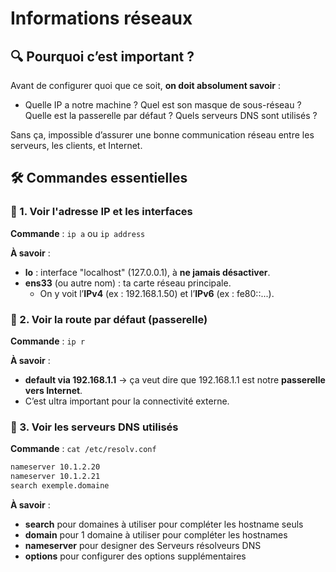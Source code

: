# Informations réseaux

## 🔍 **Pourquoi c’est important ?**

Avant de configurer quoi que ce soit, **on doit absolument savoir** :

- Quelle IP a notre machine ? Quel est son masque de sous-réseau ? Quelle est la passerelle par défaut ? Quels serveurs DNS sont utilisés ?

Sans ça, impossible d’assurer une bonne communication réseau entre les serveurs, les clients, et Internet.



## **🛠️ Commandes essentielles**

### **📌 1. Voir l'adresse IP et les interfaces**

**Commande** : `ip a` ou `ip address`

**À savoir** :

- **lo** : interface "localhost" (127.0.0.1), à **ne jamais désactiver**.
- **ens33** (ou autre nom) : ta carte réseau principale.
  - On y voit l’**IPv4** (ex : 192.168.1.50) et l’**IPv6** (ex : fe80::...).



### **📌 2. Voir la route par défaut (passerelle)**

**Commande** : `ip r`

**À savoir** :

- **default via 192.168.1.1** → ça veut dire que 192.168.1.1 est notre **passerelle vers Internet**.
- C’est ultra important pour la connectivité externe.



### **📌 3. Voir les serveurs DNS utilisés**

**Commande** : `cat /etc/resolv.conf`
```bash
nameserver 10.1.2.20  
nameserver 10.1.2.21  
search exemple.domaine
```

**À savoir** :

- **search** pour domaines à utiliser pour compléter les hostname seuls
- **domain** pour 1 domaine à utiliser pour compléter les hostnames
- **nameserver** pour designer des Serveurs résolveurs DNS
- **options** pour configurer des options supplémentaires



